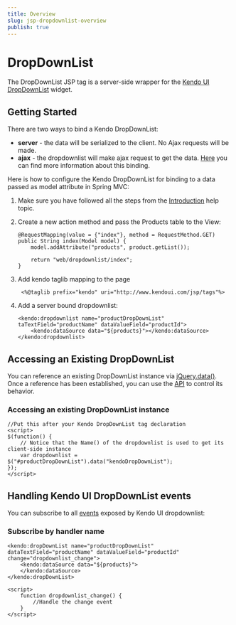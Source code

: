 ```yaml
---
title: Overview
slug: jsp-dropdownlist-overview
publish: true
---
```


# DropDownList

The DropDownList JSP tag is a server-side wrapper for the [Kendo UI DropDownList](/kendo-ui/api/web/dropdownlist) widget.

## Getting Started

There are two ways to bind a Kendo DropDownList:

*   **server** - the data will be serialized to the client. No Ajax requests will be made.
*   **ajax** - the dropdownlist will make ajax request to get the data. [Here](/kendo-ui/getting-started/using-kendo-with/jsp/tags/dropdownlist/ajax-binding) you can find more information about this binding.

Here is how to configure the Kendo DropDownList for binding to a data passed as model attribute in Spring MVC:

1.  Make sure you have followed all the steps from the [Introduction](/kendo-ui/getting-started/using-kendo-with/jsp/introduction) help topic.

2.  Create a new action method and pass the Products table to the View:

        @RequestMapping(value = {"index"}, method = RequestMethod.GET)
        public String index(Model model) {
            model.addAttribute("products", product.getList());

            return "web/dropdownlist/index";
        }

3. Add kendo taglib mapping to the page

        <%@taglib prefix="kendo" uri="http://www.kendoui.com/jsp/tags"%>

4.  Add a server bound dropdownlist:

        <kendo:dropdownlist name="productDropDownList" taTextField="productName" dataValueField="productId">
            <kendo:dataSource data="${products}"></kendo:dataSource>
        </kendo:dropdownlist>

## Accessing an Existing DropDownList

You can reference an existing DropDownList instance via [jQuery.data()](http://api.jquery.com/jQuery.data/).
Once a reference has been established, you can use the [API](/kendo-ui/api/web/dropdownlist#methods) to control its behavior.

### Accessing an existing DropDownList instance

    //Put this after your Kendo DropDownList tag declaration
    <script>
    $(function() {
        // Notice that the Name() of the dropdownlist is used to get its client-side instance
        var dropdownlist = $("#productDropDownList").data("kendoDropDownList");
    });
    </script>

## Handling Kendo UI DropDownList events

You can subscribe to all [events](/kendo-ui/api/web/dropdownlist#events) exposed by Kendo UI dropdownlist:

### Subscribe by handler name

    <kendo:dropDownList name="productDropDownList" dataTextField="productName" dataValueField="productId" change="dropdownlist_change">
        <kendo:dataSource data="${products}">
        </kendo:dataSource>
    </kendo:dropDownList>

    <script>
        function dropdownlist_change() {
            //Handle the change event
        }
    </script>
